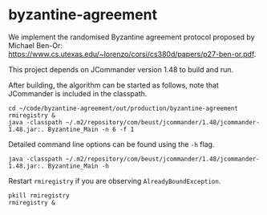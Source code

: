 byzantine-agreement
===================

We implement the randomised Byzantine agreement protocol proposed by Michael Ben-Or: https://www.cs.utexas.edu/~lorenzo/corsi/cs380d/papers/p27-ben-or.pdf.

This project depends on JCommander version 1.48 to build and run.

After building, the algorithm can be started as follows, note that JCommander is included in the classpath.
```
cd ~/code/byzantine-agreement/out/production/byzantine-agreement
rmiregistry &
java -classpath ~/.m2/repository/com/beust/jcommander/1.48/jcommander-1.48.jar:. Byzantine_Main -n 6 -f 1
```

Detailed command line options can be found using the `-h` flag.
```
java -classpath ~/.m2/repository/com/beust/jcommander/1.48/jcommander-1.48.jar:. Byzantine_Main -h
```

Restart `rmiregistry` if you are observing `AlreadyBoundException`.
```
pkill rmiregistry
rmiregistry &
```
